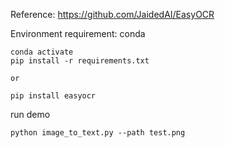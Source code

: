 
Reference: https://github.com/JaidedAI/EasyOCR

Environment requirement: conda
```
conda activate
pip install -r requirements.txt

or 

pip install easyocr
```

run demo
```
python image_to_text.py --path test.png
```